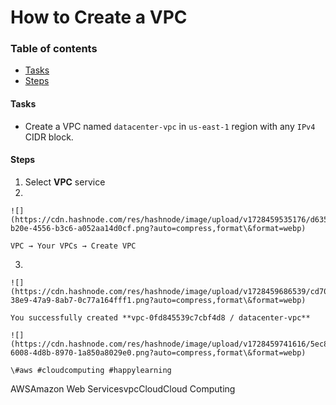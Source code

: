 # How to Create a VPC

### Table of contents

* [Tasks](broken-reference)
* [Steps](broken-reference)

#### Tasks <a href="#heading-tasks" id="heading-tasks"></a>

* Create a VPC named `datacenter-vpc` in `us-east-1` region with any `IPv4` CIDR block.

#### Steps <a href="#heading-steps" id="heading-steps"></a>

1. Select **VPC** service
2.

    ![](https://cdn.hashnode.com/res/hashnode/image/upload/v1728459535176/d6351f9f-b20e-4556-b3c6-a052aa14d0cf.png?auto=compress,format\&format=webp)

    VPC → Your VPCs → Create VPC
3.

    ![](https://cdn.hashnode.com/res/hashnode/image/upload/v1728459686539/cd70c11e-38e9-47a9-8ab7-0c77a164fff1.png?auto=compress,format\&format=webp)

    You successfully created **vpc-0fd845539c7cbf4d8 / datacenter-vpc**

    ![](https://cdn.hashnode.com/res/hashnode/image/upload/v1728459741616/5ec8e408-6008-4d8b-8970-1a850a8029e0.png?auto=compress,format\&format=webp)

    \#aws #cloudcomputing #happylearning

AWSAmazon Web ServicesvpcCloudCloud Computing
